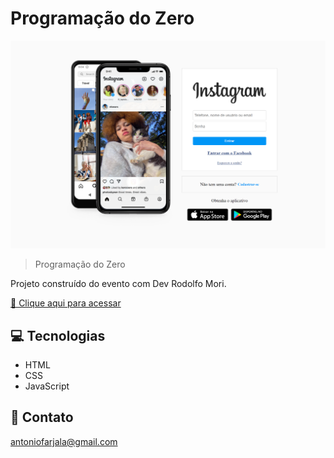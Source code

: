 # Programação do Zero

![preview](./.github/preview.png)

> Programação do Zero

Projeto construído do evento com Dev Rodolfo Mori.

[ 🔗 Clique aqui para acessar](https://antoniofarjala.github.io/Programacao-do-Zero/)

## 💻 Tecnologias

- HTML
- CSS
- JavaScript


## 📧 Contato

antoniofarjala@gmail.com
